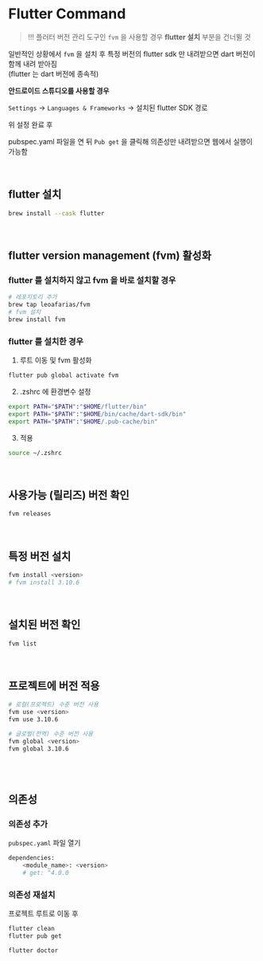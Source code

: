 # Flutter Command

> !!! 플러터 버전 관리 도구인 `fvm` 을 사용할 경우 **flutter 설치** 부분을 건너뛸 것

일반적인 상황에서 `fvm` 을 설치 후 특정 버전의 flutter sdk 만 내려받으면 dart 버전이 함께 내려 받아짐  
(flutter 는 dart 버전에 종속적)

**안드로이드 스튜디오를 사용할 경우**

`Settings` -> `Languages & Frameworks` -> 설치된 flutter SDK 경로

위 설정 완료 후

pubspec.yaml 파일을 연 뒤 `Pub get` 을 클릭해 의존성만 내려받으면 웹에서 실행이 가능함

</br>

## flutter 설치

```sh
brew install --cask flutter
```

</br>

## flutter version management (fvm) 활성화

### flutter 를 설치하지 않고 fvm 을 바로 설치할 경우

```sh
# 레포지토리 추가
brew tap leoafarias/fvm
# fvm 설치
brew install fvm
```

### flutter 를 설치한 경우

1. 루트 이동 및 fvm 활성화

```sh
flutter pub global activate fvm
```

2. .zshrc 에 환경변수 설정

```sh
export PATH="$PATH":"$HOME/flutter/bin"
export PATH="$PATH":"$HOME/bin/cache/dart-sdk/bin"
export PATH="$PATH":"$HOME/.pub-cache/bin"
```

3. 적용

```sh
source ~/.zshrc
```

</br>

## 사용가능 (릴리즈) 버전 확인

```sh
fvm releases
```

</br>

## 특정 버전 설치

```sh
fvm install <version>
# fvm install 3.10.6
```

</br>

## 설치된 버전 확인

```sh
fvm list
```

</br>

## 프로젝트에 버전 적용

```sh
# 로컬(프로젝트) 수준 버전 사용
fvm use <version>
fvm use 3.10.6

# 글로벌(전역) 수준 버전 사용
fvm global <version>
fvm global 3.10.6
```

</br>
</br>

## 의존성

### 의존성 추가

`pubspec.yaml` 파일 열기

```sh
dependencies:
    <module_name>: <version>
    # get: ^4.0.0
```

### 의존성 재설치

프로젝트 루트로 이동 후

```sh
flutter clean
flutter pub get
```

```sh
flutter doctor
```
